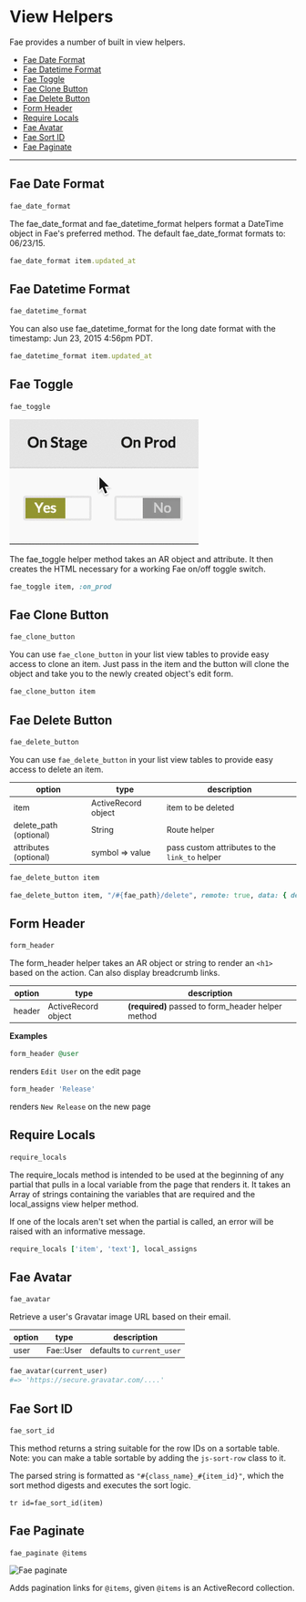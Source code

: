 # View Helpers

Fae provides a number of built in view helpers.

* [Fae Date Format](#fae-date-format)
* [Fae Datetime Format](#fae-datetime-format)
* [Fae Toggle](#fae-toggle)
* [Fae Clone Button](#fae-clone-button)
* [Fae Delete Button](#fae-delete-button)
* [Form Header](#form-header)
* [Require Locals](#require-locals)
* [Fae Avatar](#fae-avatar)
* [Fae Sort ID](#fae-sort-id)
* [Fae Paginate](#fae-paginate)

---

## Fae Date Format

```ruby
fae_date_format
```

The fae_date_format and fae_datetime_format helpers format a DateTime object in Fae's preferred method.
The default fae_date_format formats to: 06/23/15.

```ruby
fae_date_format item.updated_at
```

## Fae Datetime Format

```ruby
fae_datetime_format
```

You can also use fae_datetime_format for the long date format with the timestamp: Jun 23, 2015  4:56pm PDT.

```ruby
fae_datetime_format item.updated_at
```

## Fae Toggle

```ruby
fae_toggle
```

![Fae toggle](../images/toggles.gif)

The fae_toggle helper method takes an AR object and attribute. It then creates the HTML necessary for a working Fae on/off toggle switch.

```ruby
fae_toggle item, :on_prod
```

## Fae Clone Button

```ruby
fae_clone_button
```

You can use `fae_clone_button` in your list view tables to provide easy access to clone an item. Just pass in the item and the button will clone the object and take you to the newly created object's edit form.

```ruby
fae_clone_button item
```

## Fae Delete Button

```ruby
fae_delete_button
```

You can use `fae_delete_button` in your list view tables to provide easy access to delete an item.

| option | type | description |
|---|---|---|
| item | ActiveRecord object | item to be deleted |
| delete_path (optional) | String|Route helper | delete endpoint |
| attributes (optional) | symbol => value | pass custom attributes to the `link_to` helper |

```ruby
fae_delete_button item
```

```ruby
fae_delete_button item, "/#{fae_path}/delete", remote: true, data: { delete: 'true' }
```

## Form Header

```ruby
form_header
```

The form_header helper takes an AR object or string to render an `<h1>` based on the action. Can also display breadcrumb links.

| option | type | description |
|--------|------|-------------|
| header | ActiveRecord object | **(required)** passed to form_header helper method  |

**Examples**

```ruby
form_header @user
```
renders `Edit User` on the edit page

```ruby
form_header 'Release'
```
renders `New Release` on the new page

## Require Locals

```ruby
require_locals
```

The require_locals method is intended to be used at the beginning of any partial that pulls in a local variable from the page that renders it. It takes an Array of strings containing the variables that are required and the local_assigns view helper method.

If one of the locals aren't set when the partial is called, an error will be raised with an informative message.

```ruby
require_locals ['item', 'text'], local_assigns
```

## Fae Avatar

```ruby
fae_avatar
```

Retrieve a user's Gravatar image URL based on their email.

| option | type | description |
|---|---|---|
| user | Fae::User | defaults to `current_user` |

```ruby
fae_avatar(current_user)
#=> 'https://secure.gravatar.com/....'
```

## Fae Sort ID

```ruby
fae_sort_id
```

This method returns a string suitable for the row IDs on a sortable table. Note: you can make a table sortable by adding the `js-sort-row` class to it.

The parsed string is formatted as `"#{class_name}_#{item_id}"`, which the sort method digests and executes the sort logic.

```slim
tr id=fae_sort_id(item)
```

## Fae Paginate

```slim
fae_paginate @items
```

![Fae paginate](../images/fae_paginate.)

Adds pagination links for `@items`, given `@items` is an ActiveRecord collection.
